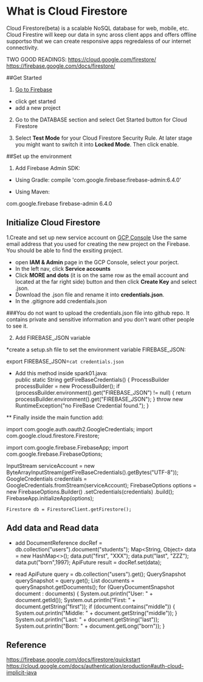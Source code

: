 # What is Cloud Firestore

Cloud Firestore(beta) is a scalable NoSQL database for web, mobile, etc. Cloud Firestire will keep our data in sync aross client apps and offers offline supportso that we can create responsive apps regredaless of our internet connectivity.

TWO GOOD READINGS:
https://cloud.google.com/firestore/
https://firebase.google.com/docs/firestore/

##Get Started 

1. [Go to Firebase](https://firebase.google.com/)
* click get started
* add a new project

2. Go to the DATABASE section and select Get Started button for Cloud Firestore

3. Select **Test Mode** for your Cloud Firestore Security Rule. At later stage you might want to switch it into **Locked Mode**. Then click enable.


##Set up the environment

1. Add Firebase Admin SDK:

* Using Gradle: 
compile 'com.google.firebase:firebase-admin:6.4.0'

* Using Maven: 
<dependency>
  <groupId>com.google.firebase</groupId>
  <artifactId>firebase-admin</artifactId>
  <version>6.4.0</version>
</dependency>


## Initialize Cloud Firestore
1.Create and set up new service account on [GCP Console](https://console.cloud.google.com/)
Use the same email address that you used for creating the new project on the Firebase. You should be able to find the exsiting project.

* open **IAM & Admin** page in the GCP Console, select your porject.
* In the left nav, click **Service accounts**
* Click **MORE and dots** (it is on the same row as the email account and located at the far right side) button and then click **Create Key** and select .json. 
* Download the .json file and rename it into **credentials.json**. 
* In the .gitignore add credentials.json

###You do not want to upload the credentials.json file into github repo.
It contains private and sensitive information and you don't want other people to see it. 

2. Add FIREBASE_JSON variable

*create a setup.sh file to set the environment variable FIREBASE_JSON:

export FIREBASE_JSON=`cat credentials.json`


* Add this method inside spark01.java:  
public static String getFireBaseCredentials() {
        ProcessBuilder processBuilder = new ProcessBuilder();
        if (processBuilder.environment().get("FIREBASE_JSON") != null) {
            return processBuilder.environment().get("FIREBASE_JSON");
        }
	throw new RuntimeException("no FireBase Credential found.");
    }

** Finally inside the main function add:

import com.google.auth.oauth2.GoogleCredentials;
import com.google.cloud.firestore.Firestore;

import com.google.firebase.FirebaseApp;
import com.google.firebase.FirebaseOptions;

InputStream serviceAccount = new ByteArrayInputStream(getFireBaseCredentials().getBytes("UTF-8"));
	GoogleCredentials credentials = GoogleCredentials.fromStream(serviceAccount);
	FirebaseOptions options = new FirebaseOptions.Builder()
    	.setCredentials(credentials)
    	.build();
	FirebaseApp.initializeApp(options);

	Firestore db = FirestoreClient.getFirestore();

## Add data and Read data
* add
DocumentReference docRef = db.collection("users").document("students");
Map<String, Object> data = new HashMap<>();
data.put("first", "XXX");
data.put("last", "ZZZ");
data.put("born",1997);
ApiFuture<WriteResult> result = docRef.set(data);

* read
ApiFuture<QuerySnapshot> query = db.collection("users").get();
QuerySnapshot querySnapshot = query.get();
List<QueryDocumentSnapshot> documents = querySnapshot.getDocuments();
for (QueryDocumentSnapshot document : documents) {
  System.out.println("User: " + document.getId());
  System.out.println("First: " + document.getString("first"));
  if (document.contains("middle")) {
    System.out.println("Middle: " + document.getString("middle"));
  }
  System.out.println("Last: " + document.getString("last"));
  System.out.println("Born: " + document.getLong("born"));
}

## Reference
https://firebase.google.com/docs/firestore/quickstart
https://cloud.google.com/docs/authentication/production#auth-cloud-implicit-java


